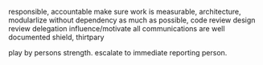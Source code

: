 responsible, accountable
make sure work is measurable,
architecture,
modularlize without dependency as much as possible,
code review
design review
delegation
influence/motivate
all communications are well documented
shield, thirtpary 



play by persons strength.
escalate to immediate reporting person.




